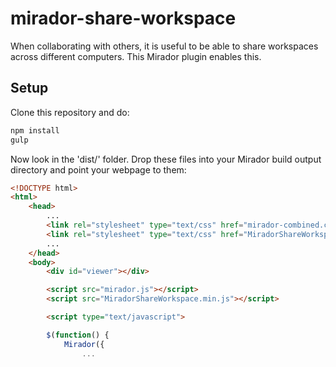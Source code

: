 # mirador-share-workspace

When collaborating with others, it is useful to be able to share workspaces across different computers. This Mirador plugin enables this.

## Setup

Clone this repository and do:

```bash
npm install
gulp
```

Now look in the 'dist/' folder. Drop these files into your Mirador build output directory and point your webpage to them:

```html
<!DOCTYPE html>
<html>
    <head>
        ...
        <link rel="stylesheet" type="text/css" href="mirador-combined.css">
        <link rel="stylesheet" type="text/css" href="MiradorShareWorkspace.min.css">
        ...
    </head>
    <body>
        <div id="viewer"></div>

        <script src="mirador.js"></script>
        <script src="MiradorShareWorkspace.min.js"></script>

        <script type="text/javascript">

        $(function() {
            Mirador({
                ...
```
